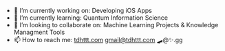 <!--
**TDHTTTT/TDHTTTT** is a ✨ _special_ ✨ repository because its `README.md` (this file) appears on your GitHub profile.

Here are some ideas to get you started:

- 🔭 I’m currently working on ...
- 🌱 I’m currently learning ...
- 👯 I’m looking to collaborate on ...
- 🤔 I’m looking for help with ...
- 💬 Ask me about ...
- 📫 How to reach me: ...
- 😄 Pronouns: ...
- ⚡ Fun fact: ...
-->

- 🔭 I’m currently working on: Developing iOS Apps
- 🌱 I’m currently learning: Quantum Information Science
- 👯 I’m looking to collaborate on: Machine Learning Projects & Knowledge Managment Tools 
- 📫 How to reach me: [tdhttt.com](https://tdhttt.com) gmail@tdhttt.com 🛹@✨.gg
